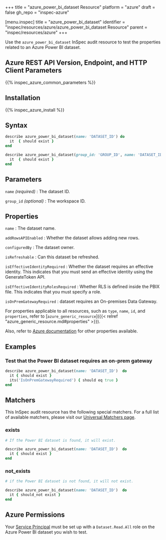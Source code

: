 +++
title = "azure_power_bi_dataset Resource"
platform = "azure"
draft = false
gh_repo = "inspec-azure"

[menu.inspec]
title = "azure_power_bi_dataset"
identifier = "inspec/resources/azure/azure_power_bi_dataset Resource"
parent = "inspec/resources/azure"
+++

Use the `azure_power_bi_dataset` InSpec audit resource to test the properties related to an Azure Power BI dataset.

## Azure REST API Version, Endpoint, and HTTP Client Parameters

{{% inspec_azure_common_parameters %}}

## Installation

{{% inspec_azure_install %}}

## Syntax

```ruby
describe azure_power_bi_dataset(name: 'DATASET_ID') do
  it  { should exist }
end
```

```ruby
describe azure_power_bi_dataset(group_id: 'GROUP_ID', name: 'DATASET_ID')  do
  it  { should exist }
end
```

## Parameters

`name` _(required)_
: The dataset ID.

`group_id` _(optional)_
: The workspace ID.

## Properties

`name`
: The dataset name.

`addRowsAPIEnabled`
: Whether the dataset allows adding new rows.

`configuredBy`
: The dataset owner.

`isRefreshable`
: Can this dataset be refreshed.

`isEffectiveIdentityRequired`
: Whether the dataset requires an effective identity. This indicates that you must send an effective identity using the GenerateToken API.

`isEffectiveIdentityRolesRequired`
: Whether RLS is defined inside the PBIX file. This indicates that you must specify a role.

`isOnPremGatewayRequired`
: dataset requires an On-premises Data Gateway.

For properties applicable to all resources, such as `type`, `name`, `id`, and `properties`, refer to [`azure_generic_resource`]({{< relref "azure_generic_resource.md#properties" >}}).

Also, refer to [Azure documentation](https://docs.microsoft.com/en-us/rest/api/power-bi/datasets/get-dataset) for other properties available.

## Examples

### Test that the Power BI dataset requires an on-prem gateway

```ruby
describe azure_power_bi_dataset(name: 'DATASET_ID')  do
  it { should exist }
  its('IsOnPremGatewayRequired') { should eq true }
end
```

## Matchers

This InSpec audit resource has the following special matchers. For a full list of available matchers, please visit our [Universal Matchers page](/inspec/matchers/).

### exists

```ruby
# If the Power BI dataset is found, it will exist.

describe azure_power_bi_dataset(name: 'DATASET_ID')  do
  it { should exist }
end
```

### not_exists

```ruby
# if the Power BI dataset is not found, it will not exist.

describe azure_power_bi_dataset(name: 'DATASET_ID')  do
  it { should_not exist }
end
```

## Azure Permissions

Your [Service Principal](https://docs.microsoft.com/en-us/azure/azure-resource-manager/resource-group-create-service-principal-portal) must be set up with a `Dataset.Read.All` role on the Azure Power BI dataset you wish to test.
